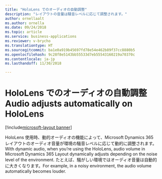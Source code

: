 ```yaml
---
title: "HoloLens でのオーディオの自動調整"
description: "レイアウトの音量は騒音レベルに応じて調整されます。"
author: ornellaalt
ms.author: ornella
ms.date: 09/24/2018
ms.topic: article
ms.service: business-applications
ms.reviewer: v-brycho
ms.translationtype: HT
ms.sourcegitcommit: ba1e0a919b45697fd78e54e462b89f37cc8880b5
ms.openlocfilehash: 9c28f8e5143bb55533d7eb55543160219a70370c
ms.contentlocale: ja-jp
ms.lasthandoff: 11/30/2018

---
```


# <a name="audio-adjusts-automatically-on-hololens"></a><span data-ttu-id="fbba3-103">HoloLens でのオーディオの自動調整</span><span class="sxs-lookup"><span data-stu-id="fbba3-103">Audio adjusts automatically on HoloLens</span></span>

[!include[microsoft-layout banner](../../includes/microsoft-layout.md)]

<span data-ttu-id="fbba3-104">HoloLens 使用時、動的オーディオの機能によって、Microsoft Dynamics 365 レイアウトのオーディオ音量が環境の騒音レベルに応じて動的に調整されます。</span><span class="sxs-lookup"><span data-stu-id="fbba3-104">With dynamic audio, when you’re using the HoloLens, audio volume in Microsoft Dynamics 365 Layout dynamically adjusts depending on the noise level of the environment.</span></span> <span data-ttu-id="fbba3-105">たとえば、騒がしい環境ではオーディオ音量は自動的に大きくなります。</span><span class="sxs-lookup"><span data-stu-id="fbba3-105">For example, in a noisy environment, the audio volume automatically becomes louder.</span></span>

